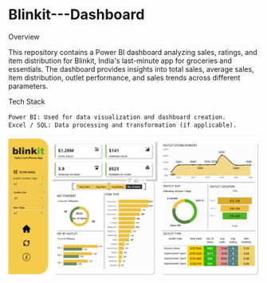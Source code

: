 # Blinkit---Dashboard

Overview

This repository contains a Power BI dashboard analyzing sales, ratings, and item distribution for Blinkit, India's last-minute app for groceries and essentials. The dashboard provides insights into total sales, average sales, item distribution, outlet performance, and sales trends across different parameters.


Tech Stack

    Power BI: Used for data visualization and dashboard creation.
    Excel / SQL: Data processing and transformation (if applicable).


![Dashboard](https://github.com/Jayashreekadale07/Blinkit---Dashboard/blob/main/Blinkit.png?raw=true)


